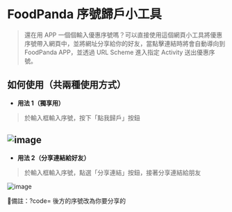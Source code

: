 # FoodPanda 序號歸戶小工具
> 還在用 APP 一個個輸入優惠序號嗎？可以直接使用這個網頁小工具將優惠序號帶入網頁中，並將網址分享給你的好友，當點擊連結時將會自動導向到 FoodPanda APP，並透過 URL Scheme 進入指定 Activity 送出優惠序號。
## 如何使用（共兩種使用方式）
- **用法 1（獨享用）**
> 於輸入框輸入序號，按下「點我歸戶」按鈕

![image](https://github.com/pokobunhsu/panda/assets/26077610/9cce3eff-f8f9-4b37-890e-0b4e8a6fe942)
---
- **用法 2（分享連結給好友）**
> 於輸入框輸入序號，點選「分享連結」按鈕，接著分享連結給朋友

![image](https://github.com/pokobunhsu/panda/assets/26077610/a61c2eba-07e6-4538-ab93-1c5d1f9edf85)

🔔備註：?code= 後方的序號改為你要分享的
